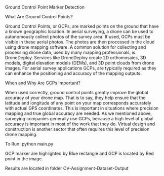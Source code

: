 Ground Control Point Marker Detection

What Are Ground Control Points?

Ground Control Points, or GCPs, are marked points on the ground that have a known geographic location. In aerial surveying, a drone can be used to autonomously collect photos of the survey area. If used, GCPs must be visible in these aerial photos. The photos are then processed in the cloud using drone mapping software. A common solution for collecting and processing drone data, used by many mapping professionals, is DroneDeploy. Services like DroneDeploy create 2D orthomosaics, 3D models, digital elevation models (DEMs), and 3D point clouds from drone images. For aerial survey applications GCPs, are typically required as they can enhance the positioning and accuracy of the mapping outputs.

When and Why Are GCPs Important?

When used correctly, ground control points greatly improve the global accuracy of your drone map. That is to say, they help ensure that the latitude and longitude of any point on your map corresponds accurately with actual GPS coordinates. This is important in situations where precision mapping and true global accuracy are needed. As we mentioned above, surveying companies generally use GCPs, because a high level of global accuracy is important in most of the work that they do. Virtual design and construction is another sector that often requires this level of precision drone mapping.

To Run:
python main.py

GCP marker are highlighted by Blue rectangle and GCP is located by Red point in the image.

Results are located in folder CV-Assignment-Dataset-Output


